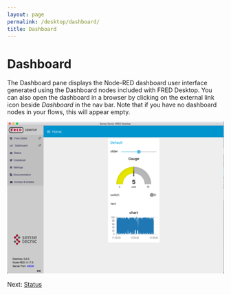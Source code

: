 ```yaml
---
layout: page
permalink: /desktop/dashboard/
title: Dashboard
---
```

# Dashboard

The Dashboard pane displays the Node-RED dashboard user interface generated using the Dashboard nodes included with FRED Desktop.  You can also open the dashboard in a browser by clicking on the external link icon beside *Dashboard* in the nav bar.  Note that if you have no dashboard nodes in your flows, this will appear empty.

![desktop-dashboard.png](/assets/images/desktop-dashboard.png)

Next: [Status](/desktop/status)